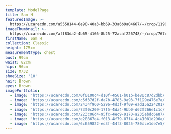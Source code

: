 ```yaml
---
template: ModelPage
title: Sam H
featuredImage: >-
  https://ucarecdn.com/a5558144-6e90-40a3-bb69-33a6b9a04667/-/crop/1198x575/0,46/-/preview/
imageThumbnail: >-
  https://ucarecdn.com/aff83da2-4b65-4166-8b25-72acaf226748/-/crop/767x935/170,90/-/preview/
firstName: Sam H
collection: Classic
height: 175cm
measurementType: chest
bust: 99cm
waist: 82cm
hips: 96cm
size: M/32
shoeSize: '10'
hair: Brown
eyes: Brown
imagePortfolio:
  - image: 'https://ucarecdn.com/0f0100c4-d10f-4561-b01b-be80c87d2dbb/'
  - image: 'https://ucarecdn.com/c5f37d2f-da7b-4783-9a93-7f199e476e7a/'
  - image: 'https://ucarecdn.com/2434f960-5296-4d3f-9f09-ead15a224201/'
  - image: 'https://ucarecdn.com/73f0c209-17f5-4da4-9bb0-d62f266e1c1c/'
  - image: 'https://ucarecdn.com/223c06d4-95fc-4ec9-9170-a235ebdc6e87/'
  - image: 'https://ucarecdn.com/e20867e4-f013-4f79-87f4-4c41081d296a/'
  - image: 'https://ucarecdn.com/6c659822-ed3f-44f3-8025-780dce1de7e5/'
---
```


